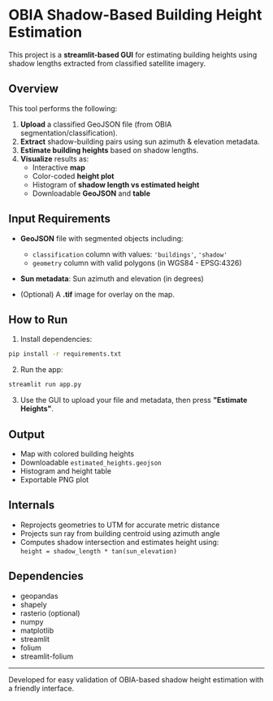 # OBIA Shadow-Based Building Height Estimation

This project is a **streamlit-based GUI** for estimating building heights using shadow lengths extracted from classified satellite imagery.

## Overview

This tool performs the following:
1. **Upload** a classified GeoJSON file (from OBIA segmentation/classification).
2. **Extract** shadow-building pairs using sun azimuth & elevation metadata.
3. **Estimate building heights** based on shadow lengths.
4. **Visualize** results as:
   - Interactive **map**
   - Color-coded **height plot**
   - Histogram of **shadow length vs estimated height**
   - Downloadable **GeoJSON** and **table**

## Input Requirements

- **GeoJSON** file with segmented objects including:
  - `classification` column with values: `'buildings'`, `'shadow'`
  - `geometry` column with valid polygons (in WGS84 - EPSG:4326)

- **Sun metadata**: Sun azimuth and elevation (in degrees)

- (Optional) A **.tif** image for overlay on the map.

## How to Run

1. Install dependencies:

```bash
pip install -r requirements.txt
```

2. Run the app:

```bash
streamlit run app.py
```

3. Use the GUI to upload your file and metadata, then press **"Estimate Heights"**.

## Output

- Map with colored building heights
- Downloadable `estimated_heights.geojson`
- Histogram and height table
- Exportable PNG plot

##  Internals

- Reprojects geometries to UTM for accurate metric distance
- Projects sun ray from building centroid using azimuth angle
- Computes shadow intersection and estimates height using:  
  `height = shadow_length * tan(sun_elevation)`

## Dependencies

- geopandas
- shapely
- rasterio (optional)
- numpy
- matplotlib
- streamlit
- folium
- streamlit-folium

---

Developed for easy validation of OBIA-based shadow height estimation with a friendly interface.
